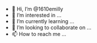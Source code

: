 - 👋 Hi, I’m @1610emilly
- 👀 I’m interested in ...
- 🌱 I’m currently learning ...
- 💞️ I’m looking to collaborate on ...
- 📫 How to reach me ...

<!---
1610emilly/1610emilly is a ✨ special ✨ repository because its `README.md` (this file) appears on your GitHub profile.
You can click the Preview link to take a look at your changes.
--->
